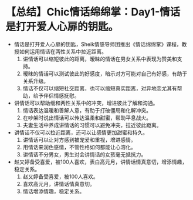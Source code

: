 # 【总结】Chic情话绵绵掌：Day1-情话是打开爱人心扉的钥匙。

-   情话是打开爱人心扉的钥匙，Sheik情感导师团推出《情话绵绵掌》课程，教授如何运用情话在两性关系中拉近距离。
    1.  讲情话可以缩短彼此的距离，暧昧的情话在男女关系中表现为赞美和支持。
    2.  暧昧的情话可以测试彼此的好感度，暗示对方可能对自己有好感，有助于关系升级。
    3.  情话不仅可以缩短社交距离，也可以缩短真实距离，对异地恋尤其有帮助，给予伴侣情感抚慰。
-   讲情话可以帮助缓和两性关系中的冲突，增进彼此了解和沟通。
    1.  情话表达温暖和善解人意，有助于打破僵局和化解冲突。
    2.  在吵架时说出情话可以传达温柔和甜蜜，帮助平息战火。
    3.  夫妻生活中养成讲情话的习惯可以避免冲突，拉近彼此距离。
-   讲情话不仅可以拉近距离，还可以让感情更加甜蜜和持久。
    1.  讲情话可以让对方感到被宠爱和重视，增进感情。
    2.  用情话来润色感情，不管性格如何都能让心溶化。
    3.  讲情话不分男女，男生对会讲情话的女孩毫无抵抗力。
-   赵又婷备受喜爱，被100人喜欢，表白高元月，讲情话情真意切，增添情趣，稳定关系。
    1.  赵又婷备受喜爱，被100人喜欢。
    2.  喜欢高元月，讲情话情真意切。
    3.  情话增添情趣，稳定关系。